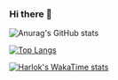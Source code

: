 ### Hi there 👋

![Anurag's GitHub stats](https://github-readme-stats.vercel.app/api?username=nikkou-0814&show_icons=true&theme=radical)

[![Top Langs](https://github-readme-stats.vercel.app/api/top-langs/?username=nikkou-0814&theme=radical)](https://github.com/anuraghazra/github-readme-stats)

[![Harlok's WakaTime stats](https://github-readme-stats.vercel.app/api/wakatime?username=nikkou-0814&theme=radical)](https://github.com/anuraghazra/github-readme-stats)
